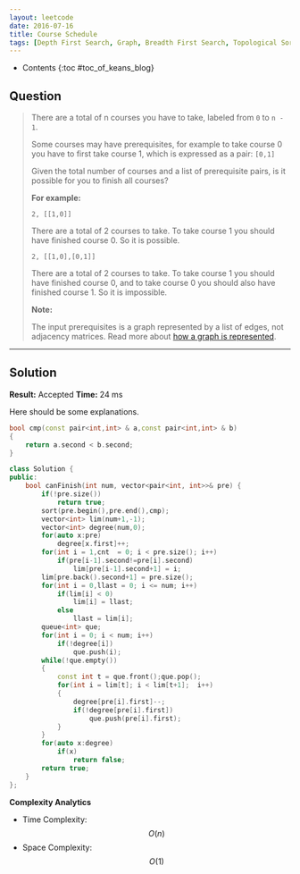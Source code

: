 ```yaml
---
layout: leetcode
date: 2016-07-16
title: Course Schedule
tags: [Depth First Search, Graph, Breadth First Search, Topological Sort]
---
```


* Contents
{:toc #toc_of_keans_blog}

## Question

> There are a total of n courses you have to take, labeled from `0` to `n - 1`.
>
>Some courses may have prerequisites, for example to take course 0 you have to first take course 1, which is expressed as a pair: ``[0,1]``
>
>Given the total number of courses and a list of prerequisite pairs, is it possible for you to finish all courses?
>
>**For example:**
>
>     2, [[1,0]]
>
>There are a total of 2 courses to take. To take course 1 you should have finished course 0. So it is possible.
>
>     2, [[1,0],[0,1]]
>
>There are a total of 2 courses to take. To take course 1 you should have finished course 0, and to take course 0 you should also have finished course 1. So it is impossible.
>
>**Note:**
>
> The input prerequisites is a graph represented by a list of edges, not adjacency matrices. Read more about [how a graph is represented](https://www.khanacademy.org/computing/computer-science/algorithms/graph-representation/a/representing-graphs).
>     

***

## Solution

**Result:** Accepted **Time:** 24 ms

Here should be some explanations.

```cpp
bool cmp(const pair<int,int> & a,const pair<int,int> & b)
{
    return a.second < b.second;
}

class Solution {
public:
    bool canFinish(int num, vector<pair<int, int>>& pre) {
        if(!pre.size())
            return true;
        sort(pre.begin(),pre.end(),cmp);
        vector<int> lim(num+1,-1);
        vector<int> degree(num,0);
        for(auto x:pre)
            degree[x.first]++;
        for(int i = 1,cnt  = 0; i < pre.size(); i++)
            if(pre[i-1].second!=pre[i].second)
                lim[pre[i-1].second+1] = i;
        lim[pre.back().second+1] = pre.size();
        for(int i = 0,llast = 0; i <= num; i++)
            if(lim[i] < 0)
                lim[i] = llast;
            else
                llast = lim[i];
        queue<int> que;
        for(int i = 0; i < num; i++)
            if(!degree[i])
                que.push(i);
        while(!que.empty())
        {
            const int t = que.front();que.pop();
            for(int i = lim[t]; i < lim[t+1];  i++)
            {
                degree[pre[i].first]--;
                if(!degree[pre[i].first])
                    que.push(pre[i].first);
            }
        }
        for(auto x:degree)
            if(x)
                return false;
        return true;
    }
};
```

**Complexity Analytics**

- Time Complexity: $$O(n)$$
- Space Complexity: $$O(1)$$
